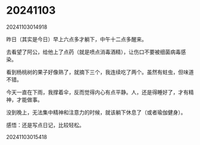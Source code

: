 # 20241103


20241103014918

昨日（其实是今日）早上六点多才躺下，中午十二点多醒来。

去看望了阿公，给他上了点药（就是喷点消毒酒精），让伤口不要被细菌病毒感染。

看到杨桃树的果子好像熟了，就摘下三个，我连续吃了两个。虽然有蛀虫，但味道不错。

今天一直在下雨，我撑着伞，反而觉得内心有点平静。人，还是得睡好了，才有精神，才能做事。

没到晚上，无法集中精神和注意力的时候，就该躺下休息了（或者瑜伽健身）。

感悟：还是写点日记，比较轻松。

20241103015418


